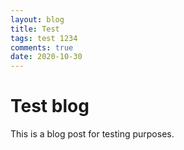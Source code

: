 ```yaml
---
layout: blog
title: Test
tags: test 1234
comments: true
date: 2020-10-30
---
```


# Test blog

This is a blog post for testing purposes.